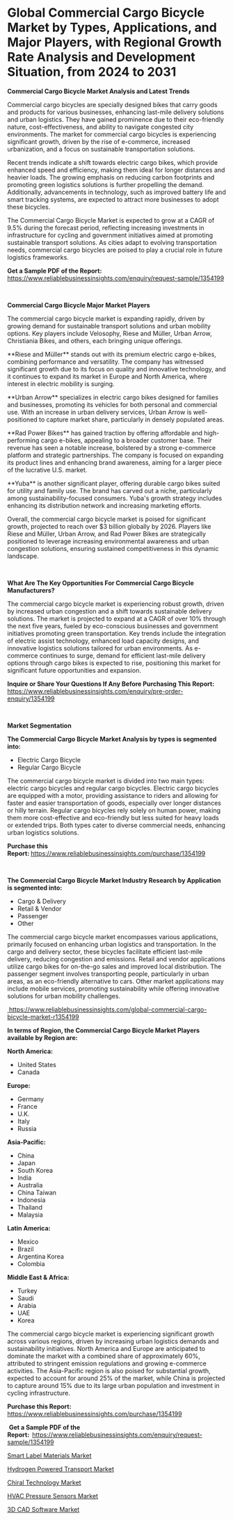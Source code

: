 <p><h1>Global Commercial Cargo Bicycle Market by Types, Applications, and Major Players, with Regional Growth Rate Analysis and Development Situation, from 2024 to 2031</h1></p><p><strong>Commercial Cargo Bicycle Market Analysis and Latest Trends</strong></p>
<p><p>Commercial cargo bicycles are specially designed bikes that carry goods and products for various businesses, enhancing last-mile delivery solutions and urban logistics. They have gained prominence due to their eco-friendly nature, cost-effectiveness, and ability to navigate congested city environments. The market for commercial cargo bicycles is experiencing significant growth, driven by the rise of e-commerce, increased urbanization, and a focus on sustainable transportation solutions.</p><p>Recent trends indicate a shift towards electric cargo bikes, which provide enhanced speed and efficiency, making them ideal for longer distances and heavier loads. The growing emphasis on reducing carbon footprints and promoting green logistics solutions is further propelling the demand. Additionally, advancements in technology, such as improved battery life and smart tracking systems, are expected to attract more businesses to adopt these bicycles.</p><p>The Commercial Cargo Bicycle Market is expected to grow at a CAGR of 9.5% during the forecast period, reflecting increasing investments in infrastructure for cycling and government initiatives aimed at promoting sustainable transport solutions. As cities adapt to evolving transportation needs, commercial cargo bicycles are poised to play a crucial role in future logistics frameworks.</p></p>
<p><strong>Get a Sample PDF of the Report:&nbsp;</strong> <a href="https://www.reliablebusinessinsights.com/enquiry/request-sample/1354199?utm_campaign=118&utm_medium=2&utm_source=Github&utm_content=ia&utm_term=23102024&utm_id=commercial-cargo-bicycle">https://www.reliablebusinessinsights.com/enquiry/request-sample/1354199</a></p>
<p>&nbsp;</p>
<p><strong>Commercial Cargo Bicycle Major Market Players</strong></p>
<p><p>The commercial cargo bicycle market is expanding rapidly, driven by growing demand for sustainable transport solutions and urban mobility options. Key players include Velosophy, Riese and Müller, Urban Arrow, Christiania Bikes, and others, each bringing unique offerings.</p><p>**Riese and Müller** stands out with its premium electric cargo e-bikes, combining performance and versatility. The company has witnessed significant growth due to its focus on quality and innovative technology, and it continues to expand its market in Europe and North America, where interest in electric mobility is surging.</p><p>**Urban Arrow** specializes in electric cargo bikes designed for families and businesses, promoting its vehicles for both personal and commercial use. With an increase in urban delivery services, Urban Arrow is well-positioned to capture market share, particularly in densely populated areas.</p><p>**Rad Power Bikes** has gained traction by offering affordable and high-performing cargo e-bikes, appealing to a broader customer base. Their revenue has seen a notable increase, bolstered by a strong e-commerce platform and strategic partnerships. The company is focused on expanding its product lines and enhancing brand awareness, aiming for a larger piece of the lucrative U.S. market.</p><p>**Yuba** is another significant player, offering durable cargo bikes suited for utility and family use. The brand has carved out a niche, particularly among sustainability-focused consumers. Yuba's growth strategy includes enhancing its distribution network and increasing marketing efforts.</p><p>Overall, the commercial cargo bicycle market is poised for significant growth, projected to reach over $3 billion globally by 2026. Players like Riese and Müller, Urban Arrow, and Rad Power Bikes are strategically positioned to leverage increasing environmental awareness and urban congestion solutions, ensuring sustained competitiveness in this dynamic landscape.</p></p>
<p>&nbsp;</p>
<p><strong>What Are The Key Opportunities For Commercial Cargo Bicycle Manufacturers?</strong></p>
<p><p>The commercial cargo bicycle market is experiencing robust growth, driven by increased urban congestion and a shift towards sustainable delivery solutions. The market is projected to expand at a CAGR of over 10% through the next five years, fueled by eco-conscious businesses and government initiatives promoting green transportation. Key trends include the integration of electric assist technology, enhanced load capacity designs, and innovative logistics solutions tailored for urban environments. As e-commerce continues to surge, demand for efficient last-mile delivery options through cargo bikes is expected to rise, positioning this market for significant future opportunities and expansion.</p></p>
<p><strong>Inquire or Share Your Questions If Any Before Purchasing This Report:</strong> <a href="https://www.reliablebusinessinsights.com/enquiry/pre-order-enquiry/1354199?utm_campaign=118&utm_medium=2&utm_source=Github&utm_content=ia&utm_term=23102024&utm_id=commercial-cargo-bicycle">https://www.reliablebusinessinsights.com/enquiry/pre-order-enquiry/1354199</a></p>
<p>&nbsp;</p>
<p><strong>Market Segmentation</strong></p>
<p><strong>The Commercial Cargo Bicycle Market Analysis by types is segmented into:</strong></p>
<p><ul><li>Electric Cargo Bicycle</li><li>Regular Cargo Bicycle</li></ul></p>
<p><p>The commercial cargo bicycle market is divided into two main types: electric cargo bicycles and regular cargo bicycles. Electric cargo bicycles are equipped with a motor, providing assistance to riders and allowing for faster and easier transportation of goods, especially over longer distances or hilly terrain. Regular cargo bicycles rely solely on human power, making them more cost-effective and eco-friendly but less suited for heavy loads or extended trips. Both types cater to diverse commercial needs, enhancing urban logistics solutions.</p></p>
<p><strong>Purchase this Report:&nbsp;</strong><a href="https://www.reliablebusinessinsights.com/purchase/1354199?utm_campaign=118&utm_medium=2&utm_source=Github&utm_content=ia&utm_term=23102024&utm_id=commercial-cargo-bicycle">https://www.reliablebusinessinsights.com/purchase/1354199</a></p>
<p>&nbsp;</p>
<p><strong>The Commercial Cargo Bicycle Market Industry Research by Application is segmented into:</strong></p>
<p><ul><li>Cargo & Delivery</li><li>Retail & Vendor</li><li>Passenger</li><li>Other</li></ul></p>
<p><p>The commercial cargo bicycle market encompasses various applications, primarily focused on enhancing urban logistics and transportation. In the cargo and delivery sector, these bicycles facilitate efficient last-mile delivery, reducing congestion and emissions. Retail and vendor applications utilize cargo bikes for on-the-go sales and improved local distribution. The passenger segment involves transporting people, particularly in urban areas, as an eco-friendly alternative to cars. Other market applications may include mobile services, promoting sustainability while offering innovative solutions for urban mobility challenges.</p></p>
<p><a href="https://www.reliablebusinessinsights.com/global-commercial-cargo-bicycle-market-r1354199?utm_campaign=118&utm_medium=2&utm_source=Github&utm_content=ia&utm_term=23102024&utm_id=commercial-cargo-bicycle">&nbsp;https://www.reliablebusinessinsights.com/global-commercial-cargo-bicycle-market-r1354199</a></p>
<p><strong>In terms of Region, the Commercial Cargo Bicycle Market Players available by Region are:</strong></p>
<p>
    <p> <strong> North America: </strong>
        <ul>
            <li>United States</li>
            <li>Canada</li>
        </ul>
        </p> 
    <p> <strong> Europe: </strong>
        <ul>
            <li>Germany</li>
            <li>France</li>
            <li>U.K.</li>
            <li>Italy</li>
            <li>Russia</li>
        </ul>
        </p> 
    <p> <strong> Asia-Pacific: </strong>
        <ul>
            <li>China</li>
            <li>Japan</li>
            <li>South Korea</li>
            <li>India</li>
            <li>Australia</li>
            <li>China Taiwan</li>
            <li>Indonesia</li>
            <li>Thailand</li>
            <li>Malaysia</li>
        </ul>
        </p> 
    <p> <strong> Latin America: </strong>
        <ul>
            <li>Mexico</li>
            <li>Brazil</li>
            <li>Argentina Korea</li>
            <li>Colombia</li>
        </ul>
        </p> 
    <p> <strong> Middle East & Africa: </strong>
        <ul>
            <li>Turkey</li>
            <li>Saudi</li>
            <li>Arabia</li>
            <li>UAE</li>
            <li>Korea</li>
        </ul>
    </p>
    </p>
<p><p>The commercial cargo bicycle market is experiencing significant growth across various regions, driven by increasing urban logistics demands and sustainability initiatives. North America and Europe are anticipated to dominate the market with a combined share of approximately 60%, attributed to stringent emission regulations and growing e-commerce activities. The Asia-Pacific region is also poised for substantial growth, expected to account for around 25% of the market, while China is projected to capture around 15% due to its large urban population and investment in cycling infrastructure.</p></p>
<p><strong>Purchase this Report: </strong><a href="https://www.reliablebusinessinsights.com/purchase/1354199?utm_campaign=118&utm_medium=2&utm_source=Github&utm_content=ia&utm_term=23102024&utm_id=commercial-cargo-bicycle">https://www.reliablebusinessinsights.com/purchase/1354199</a></p>
<p>&nbsp;<strong>Get a Sample PDF of the Report:&nbsp;&nbsp;</strong><a href="https://www.reliablebusinessinsights.com/enquiry/request-sample/1354199?utm_campaign=118&utm_medium=2&utm_source=Github&utm_content=ia&utm_term=23102024&utm_id=commercial-cargo-bicycle">https://www.reliablebusinessinsights.com/enquiry/request-sample/1354199</a></p>
<p><strong></strong></p>
<p><p><a href="https://github.com/dowsegmspivadlk/Market-Research-Report-List-1/blob/main/smart-label-materials-market.md?utm_campaign=118&utm_medium=2&utm_source=Github&utm_content=ia&utm_term=23102024&utm_id=commercial-cargo-bicycle">Smart Label Materials Market</a></p><p><a href="https://github.com/knaufethaganye/Market-Research-Report-List-1/blob/main/hydrogen-powered-transport-market.md?utm_campaign=118&utm_medium=2&utm_source=Github&utm_content=ia&utm_term=23102024&utm_id=commercial-cargo-bicycle">Hydrogen Powered Transport Market</a></p><p><a href="https://www.linkedin.com/pulse/chiral-technology-market-segmentation-geographical-regions-3cehe?utm_campaign=118&utm_medium=2&utm_source=Github&utm_content=ia&utm_term=23102024&utm_id=commercial-cargo-bicycle">Chiral Technology Market</a></p><p><a href="https://issuu.com/reportprime-2/docs/hvac-pressure-sensors-market-size-2_48c7de737e887a?utm_campaign=118&utm_medium=2&utm_source=Github&utm_content=ia&utm_term=23102024&utm_id=commercial-cargo-bicycle">HVAC Pressure Sensors Market</a></p><p><a href="https://www.linkedin.com/pulse/market-forecasting-change-global-3d-cad-software-dynamics-p7a2e?utm_campaign=118&utm_medium=2&utm_source=Github&utm_content=ia&utm_term=23102024&utm_id=commercial-cargo-bicycle">3D CAD Software Market</a></p></p>